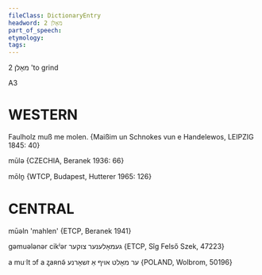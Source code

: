```yaml
---
fileClass: DictionaryEntry
headword: מאָלן 2
part_of_speech: 
etymology: 
tags: 
---
```

מאָלן 2
'to grind

A3

WESTERN
========

Faulholz muß me molen.
{Maißim un Schnokes vun e Handelewos, LEIPZIG 1845: 40}

mūlə {CZECHIA, Beranek 1936: 66}

mōln̥ {WTCP, Budapest, Hutterer 1965: 126}

CENTRAL
========

mūəln 'mahlen' {ETCP, Beranek 1941}

gəmuələnər cikʲər געמאָלענער צוקער {ETCP, Sîg Felső Szek, 47223}

a muˑlt ɔf a ᶎaʀnə̃ ער מאָלט אויף אַ זשאָרנע {POLAND, Wolbrom, 50196}
